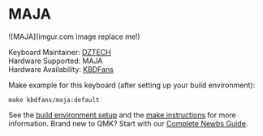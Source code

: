 # MAJA

![MAJA](imgur.com image replace me!)

Keyboard Maintainer: [DZTECH](https://github.com/moyi4681)    
Hardware Supported: MAJA   
Hardware Availability: [KBDFans](https://kbdfans.cn/)  

Make example for this keyboard (after setting up your build environment):

    make kbdfans/maja:default

See the [build environment setup](https://docs.qmk.fm/#/getting_started_build_tools) and the [make instructions](https://docs.qmk.fm/#/getting_started_make_guide) for more information. Brand new to QMK? Start with our [Complete Newbs Guide](https://docs.qmk.fm/#/newbs).
